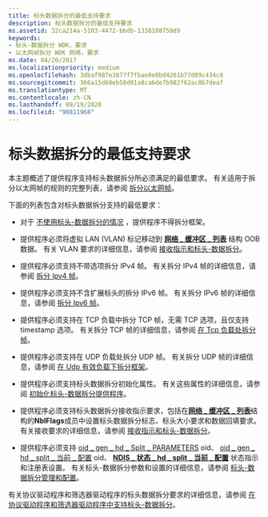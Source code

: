 ```yaml
---
title: 标头数据拆分的最低支持要求
description: 标头数据拆分的最低支持要求
ms.assetid: 32ca214a-5103-4472-bbdb-1338188750d9
keywords:
- 标头-数据拆分 WDK，要求
- 以太网帧拆分 WDK 网络，要求
ms.date: 04/20/2017
ms.localizationpriority: medium
ms.openlocfilehash: 3dbaf987e3877f7fbae0e8bd4261b77d09c434c8
ms.sourcegitcommit: 366a15d68eb58d01a8ca6de7b982f62ac8b7deaf
ms.translationtype: MT
ms.contentlocale: zh-CN
ms.lasthandoff: 09/19/2020
ms.locfileid: "90811968"
---
```

# <a name="minimum-requirements-for-supporting-header-data-split"></a>标头数据拆分的最低支持要求





本主题概述了提供程序支持标头数据拆分所必须满足的最低要求。 有关适用于拆分以太网帧的规则的完整列表，请参阅 [拆分以太网帧](splitting-ethernet-frames.md)。

下面的列表包含对标头数据拆分支持的最低要求：

-   对于 [不使用标头-数据拆分的情况](cases-where-header-data-split-is-not-used.md) ，提供程序不得拆分框架。

-   提供程序必须将虚拟 LAN (VLAN) 标记移动到 [**网络 \_ 缓冲区 \_ 列表**](/windows-hardware/drivers/ddi/ndis/ns-ndis-_net_buffer_list) 结构 OOB 数据。 有关 VLAN 要求的详细信息，请参阅 [接收指示和标头-数据拆分](receive-indications-with-header-data-split.md)。

-   提供程序必须支持不带选项拆分 IPv4 帧。 有关拆分 IPv4 帧的详细信息，请参阅 [拆分 Ipv4 帧](splitting-ipv4-frames.md)。

-   提供程序必须支持不含扩展标头的拆分 IPv6 帧。 有关拆分 IPv6 帧的详细信息，请参阅 [拆分 Ipv6 帧](splitting-ipv6-frames.md)。

-   提供程序必须支持在 TCP 负载中拆分 TCP 帧，无需 TCP 选项，且仅支持 timestamp 选项。 有关拆分 TCP 帧的详细信息，请参阅 [在 Tcp 负载处拆分帧](splitting-frames-at-the-tcp-payload.md)。

-   提供程序必须支持在 UDP 负载处拆分 UDP 帧。 有关拆分 UDP 帧的详细信息，请参阅 [在 Udp 有效负载下拆分框架](splitting-frames-at-the-udp-payload.md)。

-   提供程序必须支持标头数据拆分初始化属性。 有关这些属性的详细信息，请参阅 [初始化标头-数据拆分提供程序](initializing-a-header-data-split-provider.md)。

-   提供程序必须支持标头数据拆分接收指示要求，包括在[**网络 \_ 缓冲区 \_ 列表**](/windows-hardware/drivers/ddi/ndis/ns-ndis-_net_buffer_list)结构的**NblFlags**成员中设置标头数据拆分标志、标头大小要求和数据回填要求。 有关接收要求的详细信息，请参阅 [接收指示和标头-数据拆分](receive-indications-with-header-data-split.md)。

-   提供程序必须支持 [oid \_ gen \_ hd \_ Split \_ PARAMETERS](./oid-gen-hd-split-parameters.md) oid、 [oid \_ gen \_ hd \_ split \_ 当前 \_ 配置](./oid-gen-hd-split-current-config.md) oid、 [**NDIS \_ 状态 \_ hd \_ split \_ 当前 \_ 配置**](./ndis-status-hd-split-current-config.md) 状态指示和注册表设置。 有关标头-数据拆分参数和设置的详细信息，请参阅 [标头-数据拆分管理和配置](setting-the-current-header-data-split-configuration.md)。

有关协议驱动程序和筛选器驱动程序的标头数据拆分要求的详细信息，请参阅 [在协议驱动程序和筛选器驱动程序中支持标头-数据拆分](supporting-header-data-split-in-protocol-driver-and-filter-drivers.md)。

 

